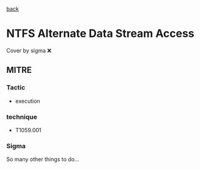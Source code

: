 [back](../index.md)
# NTFS Alternate Data Stream Access
Cover by sigma :x: 

## MITRE
### Tactic
  - execution

### technique
  - T1059.001

### Sigma

 So many other things to do...